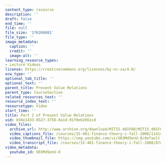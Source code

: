 ```yaml
---
content_type: resource
description: ''
draft: false
end_time: ''
file: null
file_size: '176268681'
file_type: ''
image_metadata:
  caption: ''
  credit: ''
  image-alt: ''
learning_resource_types:
- Lecture Videos
license: https://creativecommons.org/licenses/by-nc-sa/4.0/
ocw_type: ''
optional_tab_title: ''
optional_text: ''
parent_title: Present Value Relations
parent_type: CourseSection
related_resources_text: ''
resource_index_text: ''
resourcetype: Video
start_time: ''
title: Part I of Present Value Relations
uid: b56e1433-8527-3758-8a1d-91f0eb2661cd
video_files:
  archive_url: http://www.archive.org/download/MIT15.401F08/MIT15_401F08_ses02_300k.mp4
  video_captions_file: /courses/15-401-finance-theory-i-fall-2008/1141c37737c7504cbc71227770ba60b9_U03Md5enU-0.vtt
  video_thumbnail_file: https://img.youtube.com/vi/U03Md5enU-0/default.jpg
  video_transcript_file: /courses/15-401-finance-theory-i-fall-2008/87d93050e530729b2547e49ba0b447ec_U03Md5enU-0.pdf
video_metadata:
  youtube_id: U03Md5enU-0
---
```


